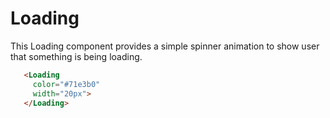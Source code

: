 # Loading

This Loading component provides a simple spinner animation to show user that something is being loading.

```html
   <Loading
     color="#71e3b0"
     width="20px">
   </Loading>
```
